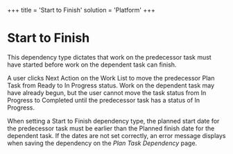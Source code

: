 +++
title = 'Start to Finish'
solution = 'Platform'
+++

# Start to Finish

This dependency type dictates that work on the predecessor task must
have started before work on the dependent task can finish.

A user clicks Next Action on the Work List to move the predecessor Plan
Task from Ready to In Progress status. Work on the dependent task may
have already begun, but the user cannot move the task status from In
Progress to Completed until the predecessor task has a status of In
Progress.

When setting a Start to Finish dependency type, the planned start date
for the predecessor task must be earlier than the Planned finish date
for the dependent task. If the dates are not set correctly, an error
message displays when saving the dependency on the *Plan Task
Dependency* page.
